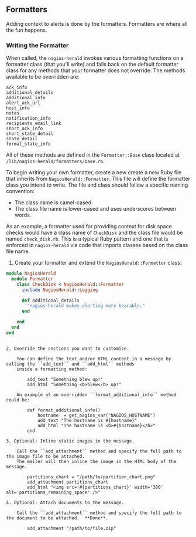 ## Formatters

Adding context to alerts is done by the formatters.  Formatters are where all the fun happens.

### Writing the Formatter

When called, the ``nagios-herald`` invokes various formatting functions on a formatter class
(that you'll write) and falls back on the default formatter class for any methods that your formatter
does not override.  The methods available to be overridden are:

    ack_info
    additional_details
    additional_info
    alert_ack_url
    host_info
    notes
    notification_info
    recipients_email_link
    short_ack_info
    short_state_detail
    state_detail
    format_state_info

All of these methods are defined in the ``Formatter::Base`` class located at
``/lib/nagios-herald/formatters/base.rb``.

To begin writing your own formatter, create a new create a new Ruby file that inherits from ``NagiosHerald::Formatter``.
This file will define the formatter class you intend to write.  The file and class should follow a specific naming convention:

* The class name is camel-cased.
* The class file name is lower-cased and uses underscores between words.

As an example, a formatter used for providing context for disk space checks would have a class name of
``CheckDisk`` and the class file would be named ``check_disk.rb``.  This is a typical Ruby pattern and one
that is enforced in ``nagios-herald`` via code that imports classes based on the class file name.

1. Create your formatter and extend the ``NagiosHerald::Formatter`` class:

```ruby
module NagiosHerald
  module Formatter
    class CheckDisk < NagiosHerald::Formatter
      include NagiosHerald::Logging

      def additional_details
        "nagios-herald makes alerting more bearable."
      end

    end
  end
end
```
```

2. Override the sections you want to customize.

    You can define the text and/or HTML content in a message by calling the ``add_text`` and ``add_html`` methods
    inside a formatting method:

        add_text "Something blew up!"
        add_html "Something <b>blew</b> up!"

    An example of an overridden ``format_additional_info`` method could be:

        def format_additional_info()
            hostname  = get_nagios_var("NAGIOS_HOSTNAME")
            add_text "The hostname is #{hostname}"
            add_html "The hostname is <b>#{hostname}</b>"
        end

3. Optional: Inline static images in the message.

    Call the ``add_attachment`` method and specify the full path to the image file to be attached.
    The mailer will then inline the image in the HTML body of the message.

        partitions_chart = "/path/to/partition_chart.png"
        add_attachment partitions_chart
        add_html "<img src='#{partitions_chart}' width='300' alt='partitions_remaining_space' />"

4. Optional: Attach documents to the message.

    Call the ``add_attachment`` method and specify the full path to the document to be attached.  **Done**.

        add_attachment "/path/to/file.zip"

